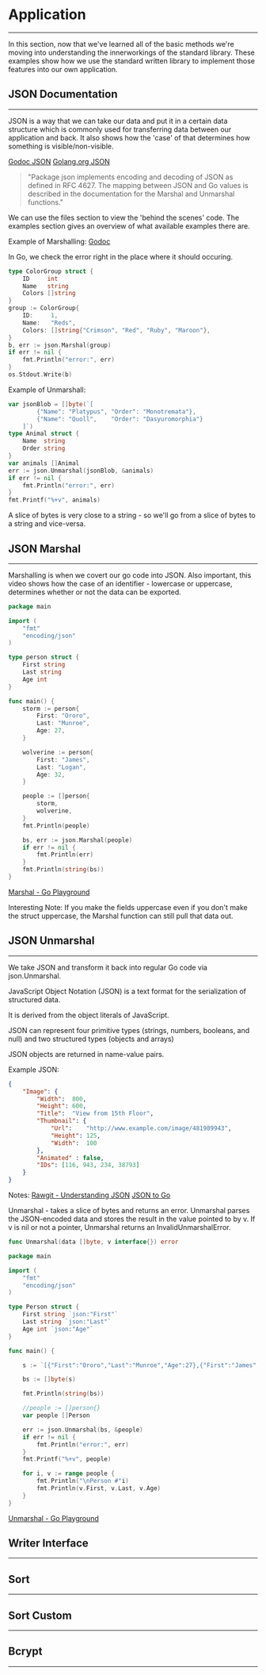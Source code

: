 # Application

---------------

In this section, now that we've learned all of the basic methods we're moving into understanding the innerworkings of the standard library. These examples show how we use the standard written library to implement those features into our own application.

## JSON Documentation

---------------

JSON is a way that we can take our data and put it in a certain data structure which is commonly used for transferring data between our application and back. It also shows how the 'case' of that determines how something is visible/non-visible.

[Godoc JSON](https://godoc.org/encoding/json)
[Golang.org JSON](https://golang.org/pkg/encoding/json/)

>"Package json implements encoding and decoding of JSON as defined in RFC 4627. The mapping between JSON and Go values is described in the documentation for the Marshal and Unmarshal functions."

We can use the files section to view the 'behind the scenes' code. The examples section gives an overview of what available examples there are.

Example of Marshalling: [Godoc](https://godoc.org/encoding/json#example-Marshal)

In Go, we check the error right in the place where it should occuring.

```go
type ColorGroup struct {
    ID     int
    Name   string
    Colors []string
}
group := ColorGroup{
    ID:     1,
    Name:   "Reds",
    Colors: []string{"Crimson", "Red", "Ruby", "Maroon"},
}
b, err := json.Marshal(group)
if err != nil {
    fmt.Println("error:", err)
}
os.Stdout.Write(b)
```

Example of Unmarshall:

```go
var jsonBlob = []byte(`[
        {"Name": "Platypus", "Order": "Monotremata"},
        {"Name": "Quoll",    "Order": "Dasyuromorphia"}
    ]`)
type Animal struct {
    Name  string
    Order string
}
var animals []Animal
err := json.Unmarshal(jsonBlob, &animals)
if err != nil {
    fmt.Println("error:", err)
}
fmt.Printf("%+v", animals)
```

A slice of bytes is very close to a string - so we'll go from a slice of bytes to a string and vice-versa.

## JSON Marshal

---------------

Marshalling is when we covert our go code into JSON. Also important, this video shows how the case of an identifier - lowercase or uppercase, determines whether or not the data can be exported.

```go
package main

import (
    "fmt"
    "encoding/json"
)

type person struct {
    First string
    Last string
    Age int
}

func main() {
    storm := person{
        First: "Ororo",
        Last: "Munroe",
        Age: 27,
    }

    wolverine := person{
        First: "James",
        Last: "Logan",
        Age: 32,
    }

    people := []person{
        storm,
        wolverine,
    }
    fmt.Println(people)

    bs, err := json.Marshal(people)
    if err != nil {
        fmt.Println(err)
    }
    fmt.Println(string(bs))
}

```

[Marshal - Go Playground](https://play.golang.org/p/zt-XiuTu9o)

Interesting Note: If you make the fields uppercase even if you don't make the struct uppercase, the Marshal function can still pull that data out.

## JSON Unmarshal

---------------

We take JSON and transform it back into regular Go code via json.Unmarshal.

JavaScript Object Notation (JSON) is a text format for the serialization of structured data.

It is derived from the object literals of JavaScript.

JSON can represent four primitive types (strings, numbers, booleans, and null) and two structured types (objects and arrays)

JSON objects are returned in name-value pairs.

Example JSON:

```json
{
    "Image": {
        "Width":  800,
        "Height": 600,
        "Title":  "View from 15th Floor",
        "Thumbnail": {
            "Url":    "http://www.example.com/image/481989943",
            "Height": 125,
            "Width":  100
        },
        "Animated" : false,
        "IDs": [116, 943, 234, 38793]
    }
}
```

Notes: [Rawgit - Understanding JSON](https://cdn.rawgit.com/GoesToEleven/golang-web-dev/17e3852d/040_json/README.html)
[JSON to Go](https://mholt.github.io/json-to-go/)

Unmarshal - takes a slice of bytes and returns an error. Unmarshal parses the JSON-encoded data and stores the result in the value pointed to by v. If v is nil or not a pointer, Unmarshal returns an InvalidUnmarshalError.

```go
func Unmarshal(data []byte, v interface{}) error
```

```go
package main

import (
    "fmt"
    "encoding/json"
)

type Person struct {
    First string `json:"First"`
    Last string `json:"Last"`
    Age int `json:"Age"`
}

func main() {

    s := `[{"First":"Ororo","Last":"Munroe","Age":27},{"First":"James","Last":"Logan","Age":32}]`

    bs := []byte(s)

    fmt.Println(string(bs))

    //people := []person{}
    var people []Person

    err := json.Unmarshal(bs, &people)
    if err != nil {
        fmt.Println("error:", err)
    }
    fmt.Printf("%+v", people)

    for i, v := range people {
        fmt.Println("\nPerson #"i)
        fmt.Println(v.First, v.Last, v.Age)
    }
}
```

[Unmarshal - Go Playground](https://play.golang.org/p/TK3REull0h)

## Writer Interface

---------------

## Sort

---------------

## Sort Custom

---------------

## Bcrypt

---------------